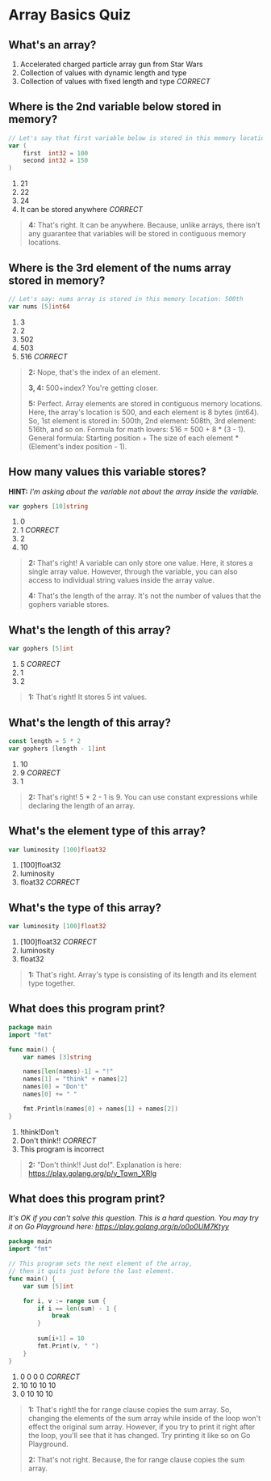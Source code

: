 # Array Basics Quiz

## What's an array?
1. Accelerated charged particle array gun from Star Wars
2. Collection of values with dynamic length and type
3. Collection of values with fixed length and type *CORRECT*


## Where is the 2nd variable below stored in memory?
```go
// Let's say that first variable below is stored in this memory location: 20th
var (
    first  int32 = 100
    second int32 = 150
)
```
1. 21
2. 22
3. 24
4. It can be stored anywhere *CORRECT*

> **4:** That's right. It can be anywhere. Because, unlike arrays, there isn't any guarantee that variables will be stored in contiguous memory locations.


## Where is the 3rd element of the nums array stored in memory?

```go
// Let's say: nums array is stored in this memory location: 500th
var nums [5]int64
```
1. 3
2. 2
3. 502
4. 503
5. 516 *CORRECT*

> **2:** Nope, that's the index of an element.
>
> **3, 4:** 500+index? You're getting closer.
>
> **5:** Perfect. Array elements are stored in contiguous memory locations. Here, the array's location is 500, and each element is 8 bytes (int64). So, 1st element is stored in: 500th, 2nd element: 508th, 3rd element: 516th, and so on. Formula for math lovers: 516 = 500 + 8 * (3 - 1). General formula: Starting position + The size of each element * (Element's index position - 1).


## How many values this variable stores?
**HINT:** _I'm asking about the variable not about the array inside the variable._
```go
var gophers [10]string
```
1. 0
2. 1 *CORRECT*
3. 2
4. 10

> **2:** That's right! A variable can only store one value. Here, it stores a single array value. However, through the variable, you can also access to individual string values inside the array value.
>
> **4:** That's the length of the array. It's not the number of values that the gophers variable stores.


## What's the length of this array?
```go
var gophers [5]int
```
1. 5 *CORRECT*
2. 1
3. 2

> **1:** That's right! It stores 5 int values.
>

## What's the length of this array?
```go
const length = 5 * 2
var gophers [length - 1]int
```
1. 10
2. 9 *CORRECT*
3. 1

> **2:** That's right! 5 * 2 - 1 is 9. You can use constant expressions while declaring the length of an array.


## What's the element type of this array?
```go
var luminosity [100]float32
```
1. [100]float32
2. luminosity
3. float32 *CORRECT*


## What's the type of this array?
```go
var luminosity [100]float32
```
1. [100]float32 *CORRECT*
2. luminosity
3. float32

> **1:** That's right. Array's type is consisting of its length and its element type together.
>


## What does this program print?
```go
package main
import "fmt"

func main() {
	var names [3]string

	names[len(names)-1] = "!"
	names[1] = "think" + names[2]
	names[0] = "Don't"
	names[0] += " "

	fmt.Println(names[0] + names[1] + names[2])
}
```
1. !think!Don't
2. Don't think!! *CORRECT*
3. This program is incorrect

> **2:** "Don't think!! Just do!". Explanation is here: https://play.golang.org/p/y_Tqwn_XRlg
>


## What does this program print?
_It's OK if you can't solve this question. This is a hard question. You may try it on Go Playground here: https://play.golang.org/p/o0o0UM7Ktyy_
```go
package main
import "fmt"

// This program sets the next element of the array,
// then it quits just before the last element.
func main() {
	var sum [5]int

	for i, v := range sum {
	    if i == len(sum) - 1 {
	        break
	    }
	    
	    sum[i+1] = 10
	    fmt.Print(v, " ")
	}
}
```
1. 0 0 0 0 *CORRECT*
2. 10 10 10 10
3. 0 10 10 10

> **1:** That's right! the for range clause copies the sum array. So, changing the elements of the sum array while inside of the loop won't effect the original sum array. However, if you try to print it right after the loop, you'll see that it has changed. Try printing it like so on Go Playground.
>
> **2:** That's not right. Because, the for range clause copies the sum array.
>

